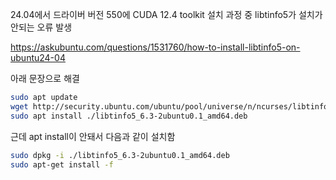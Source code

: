 24.04에서 드라이버 버전 550에 CUDA 12.4 toolkit 설치 과정 중 libtinfo5가 설치가 안되는 오류 발생

https://askubuntu.com/questions/1531760/how-to-install-libtinfo5-on-ubuntu24-04

아래 문장으로 해결
```bash
sudo apt update
wget http://security.ubuntu.com/ubuntu/pool/universe/n/ncurses/libtinfo5_6.3-2ubuntu0.1_amd64.deb
sudo apt install ./libtinfo5_6.3-2ubuntu0.1_amd64.deb
```
근데 apt install이 안돼서 다음과 같이 설치함
```bash
sudo dpkg -i ./libtinfo5_6.3-2ubuntu0.1_amd64.deb
sudo apt-get install -f
```
